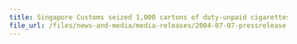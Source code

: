 ```yaml
---
title: Singapore Customs seized 1,000 cartons of duty-unpaid cigarettes and 18,000 pieces of uncensored optical discs
file_url: /files/news-and-media/media-releases/2004-07-07-pressrelease.pdf
---
```

